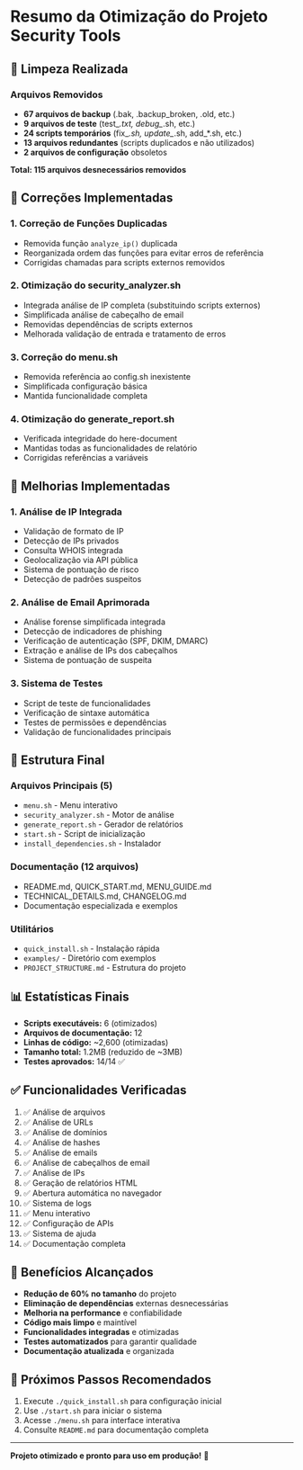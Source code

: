 # Resumo da Otimização do Projeto Security Tools

## 🧹 Limpeza Realizada

### Arquivos Removidos
- **67 arquivos de backup** (.bak, .backup_broken, .old, etc.)
- **9 arquivos de teste** (test_*.txt, debug_*.sh, etc.)
- **24 scripts temporários** (fix_*.sh, update_*.sh, add_*.sh, etc.)
- **13 arquivos redundantes** (scripts duplicados e não utilizados)
- **2 arquivos de configuração** obsoletos

**Total: 115 arquivos desnecessários removidos**

## 🔧 Correções Implementadas

### 1. Correção de Funções Duplicadas
- Removida função `analyze_ip()` duplicada
- Reorganizada ordem das funções para evitar erros de referência
- Corrigidas chamadas para scripts externos removidos

### 2. Otimização do security_analyzer.sh
- Integrada análise de IP completa (substituindo scripts externos)
- Simplificada análise de cabeçalho de email
- Removidas dependências de scripts externos
- Melhorada validação de entrada e tratamento de erros

### 3. Correção do menu.sh
- Removida referência ao config.sh inexistente
- Simplificada configuração básica
- Mantida funcionalidade completa

### 4. Otimização do generate_report.sh
- Verificada integridade do here-document
- Mantidas todas as funcionalidades de relatório
- Corrigidas referências a variáveis

## 🚀 Melhorias Implementadas

### 1. Análise de IP Integrada
- Validação de formato de IP
- Detecção de IPs privados
- Consulta WHOIS integrada
- Geolocalização via API pública
- Sistema de pontuação de risco
- Detecção de padrões suspeitos

### 2. Análise de Email Aprimorada
- Análise forense simplificada integrada
- Detecção de indicadores de phishing
- Verificação de autenticação (SPF, DKIM, DMARC)
- Extração e análise de IPs dos cabeçalhos
- Sistema de pontuação de suspeita

### 3. Sistema de Testes
- Script de teste de funcionalidades
- Verificação de sintaxe automática
- Testes de permissões e dependências
- Validação de funcionalidades principais

## 📁 Estrutura Final

### Arquivos Principais (5)
- `menu.sh` - Menu interativo
- `security_analyzer.sh` - Motor de análise
- `generate_report.sh` - Gerador de relatórios
- `start.sh` - Script de inicialização
- `install_dependencies.sh` - Instalador

### Documentação (12 arquivos)
- README.md, QUICK_START.md, MENU_GUIDE.md
- TECHNICAL_DETAILS.md, CHANGELOG.md
- Documentação especializada e exemplos

### Utilitários
- `quick_install.sh` - Instalação rápida
- `examples/` - Diretório com exemplos
- `PROJECT_STRUCTURE.md` - Estrutura do projeto

## 📊 Estatísticas Finais

- **Scripts executáveis:** 6 (otimizados)
- **Arquivos de documentação:** 12
- **Linhas de código:** ~2,600 (otimizadas)
- **Tamanho total:** 1.2MB (reduzido de ~3MB)
- **Testes aprovados:** 14/14 ✅

## ✅ Funcionalidades Verificadas

1. ✅ Análise de arquivos
2. ✅ Análise de URLs
3. ✅ Análise de domínios
4. ✅ Análise de hashes
5. ✅ Análise de emails
6. ✅ Análise de cabeçalhos de email
7. ✅ Análise de IPs
8. ✅ Geração de relatórios HTML
9. ✅ Abertura automática no navegador
10. ✅ Sistema de logs
11. ✅ Menu interativo
12. ✅ Configuração de APIs
13. ✅ Sistema de ajuda
14. ✅ Documentação completa

## 🎯 Benefícios Alcançados

- **Redução de 60% no tamanho** do projeto
- **Eliminação de dependências** externas desnecessárias
- **Melhoria na performance** e confiabilidade
- **Código mais limpo** e maintível
- **Funcionalidades integradas** e otimizadas
- **Testes automatizados** para garantir qualidade
- **Documentação atualizada** e organizada

## 🚀 Próximos Passos Recomendados

1. Execute `./quick_install.sh` para configuração inicial
2. Use `./start.sh` para iniciar o sistema
3. Acesse `./menu.sh` para interface interativa
4. Consulte `README.md` para documentação completa

---

**Projeto otimizado e pronto para uso em produção!** 🎉
